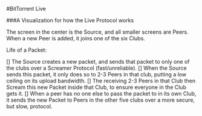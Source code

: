 #BitTorrent Live

###A Visualization for how the Live Protocol works

The screen in the center is the Source, and all smaller screens are Peers. When a new Peer is added, it joins one of the six Clubs.

Life of a Packet:

[] The Source creates a new packet, and sends that packet to only one of the clubs over a Screamer Protocol (fast/unreliable).
[] When the Source sends this packet, it only does so to 2-3 Peers in that club, putting a low ceiling on its upload bandwidth.
[] The receiving 2-3 Peers in that Club then Scream this new Packet inside that Club, to ensure everyone in the Club gets it.
[] When a peer has no one else to pass the packet to in its own Club, it sends the new Packet to Peers in the other five clubs over a more secure, but slow, protocol.